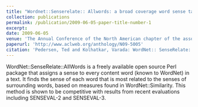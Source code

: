 ```yaml
---
title: "Wordnet::Senserelate:: Allwords: a broad coverage word sense tagger that maximizes semantic relatedness."
collection: publications
permalink: /publication/2009-06-05-paper-title-number-1
excerpt:
date: 2009-06-05
venue: 'The Annual Conference of the North American chapter of the association for computational linguistics'
paperurl: 'http://www.aclweb.org/anthology/N09-5005'
citation: 'Pedersen, Ted and Kolhatkar, Varada: WordNet:: SenseRelate:: AllWords - A Broad Coverage Word Sense Tagger that Maximizes Semantic Relatedness. In Proceedings of Human Language Technologies: The 2009 Annual Conference of the North American Chapter of the Association for Computational Linguistics, Companion Volume: Demonstration Session, pp. 17–20 (2009)'
---
```

WordNet::SenseRelate::AllWords is a freely available open source Perl package that assigns a sense to every content word (known to WordNet) in a text. It finds the sense of each word that is most related to the senses of surrounding words, based on measures found in WordNet::Similarity. This method is shown to be competitive with results from recent evaluations including SENSEVAL-2 and SENSEVAL-3.
